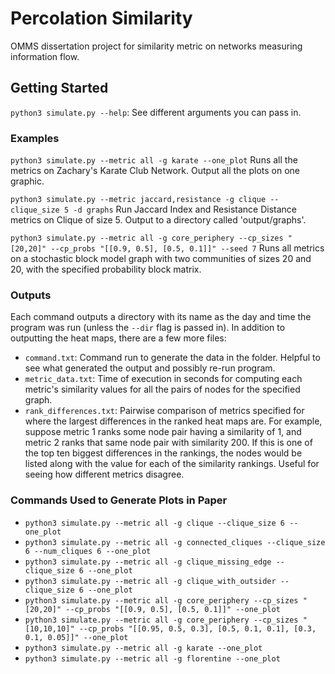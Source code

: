 # Percolation Similarity

OMMS dissertation project for similarity metric on networks measuring information flow.

## Getting Started

`python3 simulate.py --help`: See different arguments you can pass in.

### Examples

`python3 simulate.py --metric all -g karate --one_plot`
Runs all the metrics on Zachary's Karate Club Network. Output all the plots on one graphic. 

`python3 simulate.py --metric jaccard,resistance -g clique --clique_size 5 -d graphs`
Run Jaccard Index and Resistance Distance metrics on Clique of size 5. Output to a directory called 'output/graphs'.

`python3 simulate.py --metric all -g core_periphery --cp_sizes "[20,20]" --cp_probs "[[0.9, 0.5], [0.5, 0.1]]" --seed 7`
Runs all metrics on a stochastic block model graph with two communities of sizes 20 and 20, with the specified probability block matrix.


### Outputs

Each command outputs a directory with its name as the day and time the program was run (unless the `--dir` flag is passed in). In addition to outputting the heat maps, there are a few more files:
- `command.txt`: Command run to generate the data in the folder. Helpful to see what generated the output and possibly re-run program.
- `metric_data.txt`: Time of execution in seconds for computing each metric's similarity values for all the pairs of nodes for the specified graph.
- `rank_differences.txt`: Pairwise comparison of metrics specified for where the largest differences in the ranked heat maps are. For example, suppose metric 1 ranks some node pair having a similarity of 1, and metric 2 ranks that same node pair with similarity 200. If this is one of the top ten biggest differences in the rankings, the nodes would be listed along with the value for each of the similarity rankings. Useful for seeing how different metrics disagree.

### Commands Used to Generate Plots in Paper

- `python3 simulate.py --metric all -g clique --clique_size 6 --one_plot`
- `python3 simulate.py --metric all -g connected_cliques --clique_size 6 --num_cliques 6 --one_plot`
- `python3 simulate.py --metric all -g clique_missing_edge --clique_size 6 --one_plot`
- `python3 simulate.py --metric all -g clique_with_outsider --clique_size 6 --one_plot`
- `python3 simulate.py --metric all -g core_periphery --cp_sizes "[20,20]" --cp_probs "[[0.9, 0.5], [0.5, 0.1]]" --one_plot`
- `python3 simulate.py --metric all -g core_periphery --cp_sizes "[10,10,10]" --cp_probs "[[0.95, 0.5, 0.3], [0.5, 0.1, 0.1], [0.3, 0.1, 0.05]]" --one_plot`
- `python3 simulate.py --metric all -g karate --one_plot`
- `python3 simulate.py --metric all -g florentine --one_plot`


